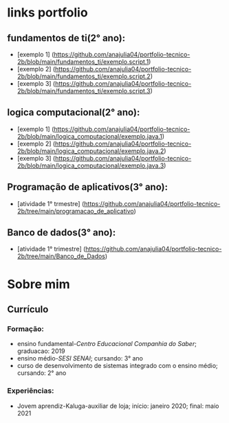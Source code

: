 # links portfolio
## fundamentos de ti(2° ano):
* [exemplo 1] (https://github.com/anajulia04/portfolio-tecnico-2b/blob/main/fundamentos_ti/exemplo.script.1)
* [exemplo 2] (https://github.com/anajulia04/portfolio-tecnico-2b/blob/main/fundamentos_ti/exemplo.script.2)
* [exemplo 3] (https://github.com/anajulia04/portfolio-tecnico-2b/blob/main/fundamentos_ti/exemplo.script.3)
## logica computacional(2° ano):
* [exemplo 1] (https://github.com/anajulia04/portfolio-tecnico-2b/blob/main/logica_computacional/exemplo.java.1)
* [exemplo 2] (https://github.com/anajulia04/portfolio-tecnico-2b/blob/main/logica_computacional/exemplo.java.2)
* [exemplo 3] (https://github.com/anajulia04/portfolio-tecnico-2b/blob/main/logica_computacional/exemplo.java.3)
## Programação de aplicativos(3° ano):
* [atividade 1° trmestre] (https://github.com/anajulia04/portfolio-tecnico-2b/tree/main/programacao_de_aplicativo)
## Banco de dados(3° ano):
* [atividade 1° trimestre] (https://github.com/anajulia04/portfolio-tecnico-2b/tree/main/Banco_de_Dados)
# Sobre mim
## Currículo
### Formação:
* ensino fundamental-<i>Centro Educacional Companhia do Saber</i>; graduacao: 2019
* ensino médio-<i>SESI SENAI</i>; cursando: 3° ano
* curso de desenvolvimento de sistemas integrado com o ensino médio; cursando: 2° ano
### Experiências:
* Jovem aprendiz-Kaluga-auxiliar de loja; início: janeiro 2020; final: maio 2021
